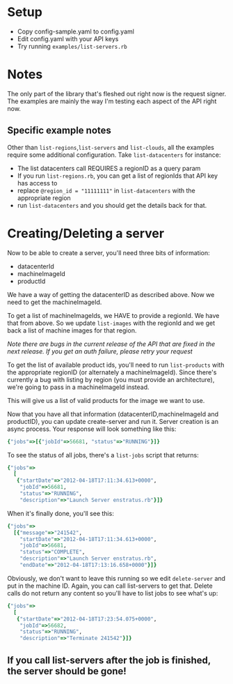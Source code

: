 # Setup

- Copy config-sample.yaml to config.yaml
- Edit config.yaml with your API keys
- Try running `examples/list-servers.rb`

# Notes
The only part of the library that's fleshed out right now is the request signer.
The examples are mainly the way I'm testing each aspect of the API right now.

## Specific example notes
Other than `list-regions`,`list-servers` and `list-clouds`, all the examples require some additional configuration. Take `list-datacenters` for instance:

- The list datacenters call REQUIRES a regionID as a query param
- If you run `list-regions.rb`, you can get a list of regionIds that API key has access to
- replace `@region_id = "11111111"` in `list-datacenters` with the appropriate region
- run `list-datacenters` and you should get the details back for that.


# Creating/Deleting a server
Now to be able to create a server, you'll need three bits of information:

- datacenterId
- machineImageId
- productId

We have a way of getting the datacenterID as described above. Now we need to get the machineImageId.

To get a list of machineImageIds, we HAVE to provide a regionId. We have that from above. So we update `list-images` with the regionId and we get back a list of machine images for that region.

_Note there are bugs in the current release of the API that are fixed in the next release. If you get an auth failure, please retry your request_

To get the list of available product ids, you'll need to run `list-products` with the appropriate regionID (or alternately a machineImageId). Since there's currently a bug with listing by region (you must provide an architecture), we're going to pass in a machineImageId instead.

This will give us a list of valid products for the image we want to use.

Now that you have all that information (datacenterID,machineImageId and productID), you can update create-server and run it. Server creation is an async process. Your response will look something like this:

```ruby
{"jobs"=>[{"jobId"=>56681, "status"=>"RUNNING"}]}
```

To see the status of all jobs, there's a `list-jobs` script that returns:

```ruby
{"jobs"=>
  [
   {"startDate"=>"2012-04-18T17:11:34.613+0000",
    "jobId"=>56681,
    "status"=>"RUNNING",
    "description"=>"Launch Server enstratus.rb"}]}
```

When it's finally done, you'll see this:

```ruby
{"jobs"=>
  [{"message"=>"241542",
    "startDate"=>"2012-04-18T17:11:34.613+0000",
    "jobId"=>56681,
    "status"=>"COMPLETE",
    "description"=>"Launch Server enstratus.rb",
    "endDate"=>"2012-04-18T17:13:16.658+0000"}]}
```

Obviously, we don't want to leave this running so we edit `delete-server` and put in the machine ID. Again, you can call list-servers to get that. Delete calls do not return any content so you'll have to list jobs to see what's up:

```ruby
{"jobs"=>
  [
   {"startDate"=>"2012-04-18T17:23:54.075+0000",
    "jobId"=>56682,
    "status"=>"RUNNING",
    "description"=>"Terminate 241542"}]}
```

If you call list-servers after the job is finished, the server should be gone!
- 
